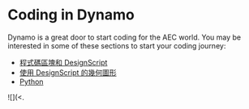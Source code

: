# Coding in Dynamo

Dynamo is a great door to start coding for the AEC world. You may be interested in some of these sections to start your coding journey:

* [程式碼區塊和 DesignScript](8-1\_code-blocks-and-design-script/)
* [使用 DesignScript 的幾何圖形](8-2\_geometry-with-design-script/)
* [Python](8-3\_python/)

![](<.
